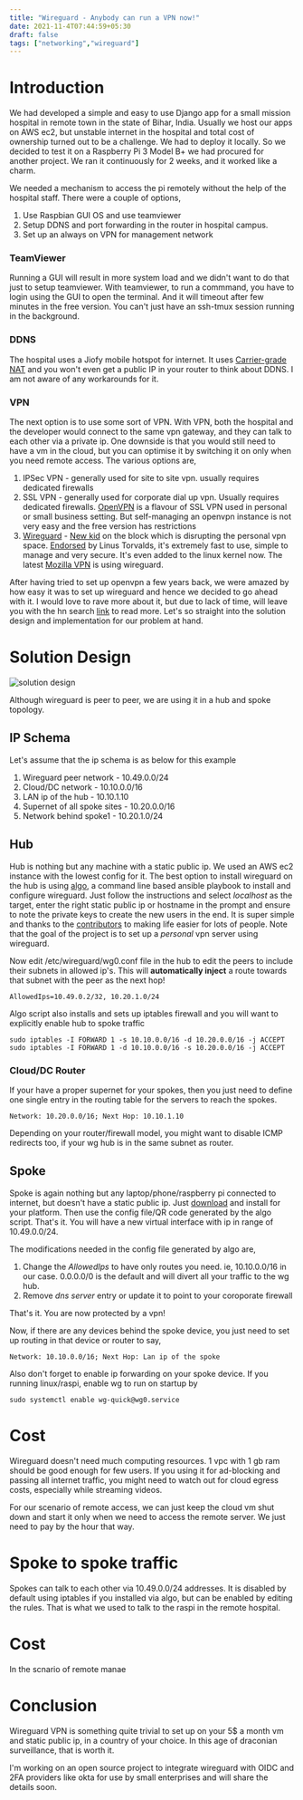 ```yaml
---
title: "Wireguard - Anybody can run a VPN now!"
date: 2021-11-4T07:44:59+05:30
draft: false
tags: ["networking","wireguard"]
---
```

# Introduction

We had developed a simple and easy to use Django app for a small mission hospital in remote town in the state of Bihar, India.
Usually we host our apps on AWS ec2, but unstable internet in the hospital and total cost of ownership turned out to be a challenge. 
We had to deploy it locally. So we decided to test it on a Raspberry Pi 3 Model B+ we had procured for another project.
We ran it continuously for 2 weeks, and it worked like a charm.

We needed a mechanism to access the pi remotely without the help of the hospital staff. There were a couple of options,

1. Use Raspbian GUI OS and use teamviewer
2. Setup DDNS and port forwarding in the router in hospital campus. 
3. Set up an always on VPN for management network

### TeamViewer
Running a GUI will result in more system load and we didn't want to do that just to setup teamviewer. With teamviewer, to run a commmand, you have to login using the GUI to open the terminal. And it will timeout after few minutes in the free version. You can't just have an ssh-tmux session running in the background. 

### DDNS
The hospital uses a Jiofy mobile hotspot for internet. It uses [Carrier-grade NAT](https://en.wikipedia.org/wiki/Carrier-grade_NAT) and you won't even get a public IP in your router to think about DDNS. I am not aware of any workarounds for it. 

### VPN

The next option is to use some sort of VPN. With VPN, both the hospital and the developer would connect to the same vpn gateway, and they can talk 
to each other via a private ip. One downside is that you would still need to have a vm in the cloud, but you can optimise it by switching it on
only when you need remote access. The various options are,
1. IPSec VPN - generally used for site to site vpn. usually requires dedicated firewalls
2. SSL VPN - generally used for corporate dial up vpn. Usually requires dedicated firewalls. [OpenVPN](https://openvpn.net/) is a flavour of SSL VPN
 used in personal or small business setting. But self-managing an openvpn instance is not very easy and the free version has restrictions
3. [Wireguard](https://www.wireguard.com/) - [New kid](https://en.wikipedia.org/wiki/WireGuard#History) on the block which is disrupting the personal vpn space.
[Endorsed](https://lists.openwall.net/netdev/2018/08/02/124) by Linus Torvalds, it's extremely fast to use, simple to manage and very secure. It's even added to 
the linux kernel now. The latest [Mozilla VPN](https://www.mozilla.org/en-US/products/vpn/) is using wireguard. 

After having tried to set up openvpn a few years back, we were amazed by how easy it was to set up wireguard and hence we decided to go ahead with it.
I would love to rave more about it, but due to lack of time, will leave you with the hn search [link](https://hn.algolia.com/?dateRange=all&page=0&prefix=true&query=wireguard&sort=byPopularity&type=story)
to read more. Let's so straight into the solution design and implementation for our problem at hand.


# Solution Design


![solution design](/wg.svg "solution design")

Although wireguard is peer to peer, we are using it in a hub and spoke topology. 

## IP Schema
Let's assume that the ip schema is as below for this example
1. Wireguard peer network - 10.49.0.0/24
2. Cloud/DC network - 10.10.0.0/16
3. LAN ip of the hub - 10.10.1.10
4. Supernet of all spoke sites - 10.20.0.0/16
5. Network behind spoke1 - 10.20.1.0/24

## Hub
Hub is nothing but any machine with a static public ip. We used an AWS ec2 instance with the lowest config for it. 
The best option to install wireguard on the hub is using [algo](https://github.com/trailofbits/algo), a command line based
ansible playbook to install and configure wireguard. Just follow the instructions and select _localhost_ as the target,
enter the right static public ip or hostname in the prompt and ensure to note the private keys to create the new users in the end. 
It is super simple and thanks to the [contributors](https://github.com/trailofbits/algo/graphs/contributors) to making life easier
for lots of people. Note that the goal of the project is to set up a _personal_ vpn server using wireguard. 

Now edit /etc/wireguard/wg0.conf file in the hub to edit the peers to include their subnets in allowed ip's. This will **automatically
inject** a route towards that subnet with the peer as the next hop! 

```
AllowedIps=10.49.0.2/32, 10.20.1.0/24
```

Algo script also installs and sets up iptables firewall and you will want to explicitly enable hub to spoke traffic

```
sudo iptables -I FORWARD 1 -s 10.10.0.0/16 -d 10.20.0.0/16 -j ACCEPT
sudo iptables -I FORWARD 1 -d 10.10.0.0/16 -s 10.20.0.0/16 -j ACCEPT
```

### Cloud/DC Router
If your have a proper supernet for your spokes, then you just need to define one single entry in the routing table for the servers to reach the spokes.
```
Network: 10.20.0.0/16; Next Hop: 10.10.1.10
```
Depending on your router/firewall model, you might want to disable ICMP redirects too, if your wg hub is in the same subnet as router.

## Spoke

Spoke is again nothing but any laptop/phone/raspberry pi connected to internet, but doesn't have a static public ip. Just [download](https://www.wireguard.com/install/)
and install for your platform. Then use the config file/QR code generated by the algo script. That's it. You will have a new virtual interface with ip in 
range of 10.49.0.0/24.

The modifications needed in the config file generated by algo are,

1. Change the _AllowedIps_ to have only routes you need. ie, 10.10.0.0/16 in our case. 0.0.0.0/0 is the default and will divert all your traffic to the wg hub. 
2. Remove _dns server_ entry or update it to point to your coroporate firewall

That's it. You are now protected by a vpn!

Now, if there are any devices behind the spoke device, you just need to set up routing in that device or router to say,

```
Network: 10.10.0.0/16; Next Hop: Lan ip of the spoke
```

Also don't forget to enable ip forwarding on your spoke device. If you running linux/raspi, enable wg to run on startup by

```shell
sudo systemctl enable wg-quick@wg0.service
```

# Cost
Wireguard doesn't need much computing resources. 1 vpc with 1 gb ram should be good enough for few users. If you using it for ad-blocking and passing all internet
traffic, you might need to watch out for cloud egress costs, especially while streaming videos.

For our scenario of remote access, we can just keep the cloud vm shut down and start it only when we need to access the remote server. We just need to pay by the hour that way. 

# Spoke to spoke traffic
Spokes can talk to each other via 10.49.0.0/24 addresses. It is disabled by default using iptables if you installed via algo, but can be enabled by editing the rules.
That is what we used to talk to the raspi in the remote hospital.

# Cost
In the scnario of remote manae

# Conclusion

Wireguard VPN is something quite trivial to set up on your 5$ a month vm and static public ip, in a country of your choice. In this age of
draconian surveillance, that is worth it. 

I'm working on an open source project to integrate wireguard with OIDC and 2FA providers like okta for use by small enterprises and will share the details soon.